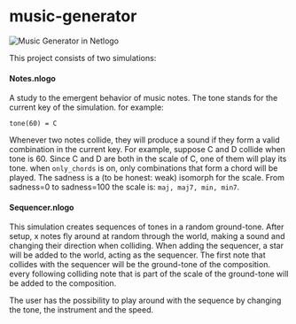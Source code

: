 # music-generator

![Music Generator in Netlogo](images/screenshot_1.png)

This project consists of two simulations:

#### Notes.nlogo

A study to the emergent behavior of music notes. The tone stands for the current key of the simulation. for example: 

``` 
tone(60) = C
```

Whenever two notes collide, they will produce a sound if they form a valid combination in the current key. For example, suppose C and D collide when tone is 60. Since C and D are both in the scale of C, one of them will play its tone. when ```only_chords``` is on, only combinations that form a chord will be played. The sadness is a (to be honest: weak) isomorph for the scale. From sadness=0 to sadness=100 the scale is: ```maj, maj7, min, min7```.

#### Sequencer.nlogo

This simulation creates sequences of tones in a random ground-tone. After setup, x notes fly around at random through the world, making a sound and changing their direction when colliding. When adding the sequencer, a star will be added to the world, acting as the sequencer. The first note that collides with the sequencer will be the ground-tone of the composition.
every following colliding note that is part of the scale of the ground-tone will be added to the composition.

The user has the possibility to play around with the sequence by changing the tone, the instrument and the speed.
